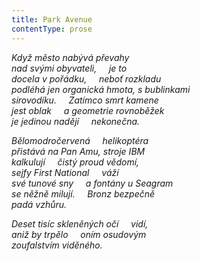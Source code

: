 ```yaml
---
title: Park Avenue
contentType: prose
---
```


<section>

_Když město nabývá převahy  
nad svými obyvateli,     je to  
docela v pořádku,     neboť rozkladu  
podléhá jen organická hmota, s bublinkami  
sirovodíku.     Zatímco smrt kamene  
jest oblak     a geometrie rovnoběžek  
je jedinou nadějí     nekonečna._

</section>

<section>

_Bělomodročervená     helikoptéra  
přistává na Pan Amu, stroje IBM  
kalkulují     čistý proud vědomí,  
sejfy First National     váží  
své tunové sny     a fontány u Seagram  
se něžně milují.     Bronz bezpečně  
padá vzhůru._

</section>

<section>

_Deset tisíc skleněných očí     vidí,  
aniž by trpělo     oním osudovým  
zoufalstvím viděného._

</section>
